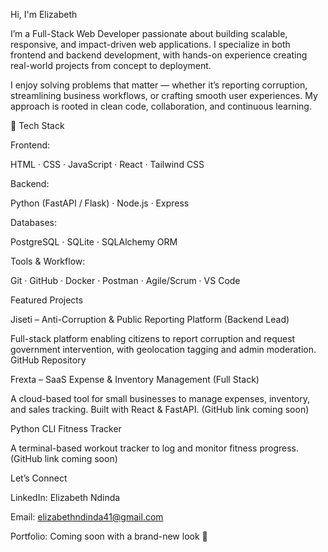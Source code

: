  Hi, I'm Elizabeth
 
I’m a Full-Stack Web Developer passionate about building scalable, responsive, and impact-driven web applications.
I specialize in both frontend and backend development, with hands-on experience creating real-world projects from concept to deployment.


I enjoy solving problems that matter — whether it’s reporting corruption, streamlining business workflows, or crafting smooth user experiences.
My approach is rooted in clean code, collaboration, and continuous learning.


🧰 Tech Stack

Frontend:

HTML · CSS · JavaScript · React · Tailwind CSS

Backend:

Python (FastAPI / Flask) · Node.js · Express

Databases:

PostgreSQL · SQLite · SQLAlchemy ORM

Tools & Workflow:

Git · GitHub · Docker · Postman · Agile/Scrum · VS Code

  Featured Projects 
  
Jiseti – Anti-Corruption & Public Reporting Platform (Backend Lead)

Full-stack platform enabling citizens to report corruption and request government intervention, with geolocation tagging and admin moderation.
  GitHub Repository

  Frexta – SaaS Expense & Inventory Management (Full Stack)
  
A cloud-based tool for small businesses to manage expenses, inventory, and sales tracking. Built with React & FastAPI.
(GitHub link coming soon)

  Python CLI Fitness Tracker
  
A terminal-based workout tracker to log and monitor fitness progress.
(GitHub link coming soon)


  Let’s Connect
  
LinkedIn: Elizabeth Ndinda

Email: elizabethndinda41@gmail.com

Portfolio: Coming soon with a brand-new look 👀

